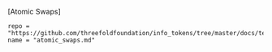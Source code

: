 [Atomic Swaps]
```!!!include
repo = "https://github.com/threefoldfoundation/info_tokens/tree/master/docs/technology"
name = "atomic_swaps.md"
```